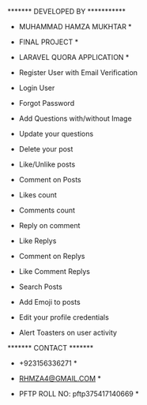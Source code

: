 

******* DEVELOPED BY ***********

* MUHAMMAD HAMZA MUKHTAR *

* FINAL PROJECT *

* LARAVEL QUORA APPLICATION *


* Register User with Email Verification
* Login User
* Forgot Password
* Add Questions with/without Image
* Update your questions
* Delete your post
* Like/Unlike posts
* Comment on Posts
* Likes count
* Comments count
* Reply on comment
* Like Replys
* Comment on Replys
* Like Comment Replys
* Search Posts
* Add Emoji to posts
* Edit your profile credentials
* Alert Toasters on user activity


******* CONTACT *******

* +923156336271 *

* RHMZA4@GMAIL.COM *

* PFTP ROLL NO: pftp375417140669 *

